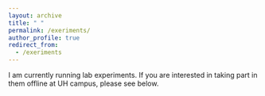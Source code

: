 ```yaml
---
layout: archive
title: " "
permalink: /exeriments/
author_profile: true
redirect_from:
  - /exeriments
---
```


I am currently running lab experiments. If you are interested in taking part in them offline at UH campus, please see below.
